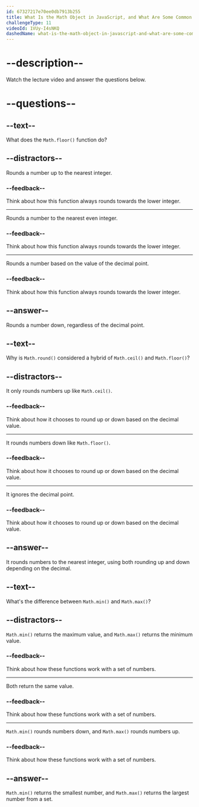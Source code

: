 ```yaml
---
id: 67327217e70ee0db7913b255
title: What Is the Math Object in JavaScript, and What Are Some Common Methods?
challengeType: 11
videoId: 1VUy-I4sNKQ
dashedName: what-is-the-math-object-in-javascript-and-what-are-some-common-methods
---
```


# --description--

Watch the lecture video and answer the questions below.

# --questions--

## --text--

What does the `Math.floor()` function do?

## --distractors--

Rounds a number up to the nearest integer.

### --feedback--

Think about how this function always rounds towards the lower integer.

---

Rounds a number to the nearest even integer.

### --feedback--

Think about how this function always rounds towards the lower integer.

---

Rounds a number based on the value of the decimal point.

### --feedback--

Think about how this function always rounds towards the lower integer.

## --answer--

Rounds a number down, regardless of the decimal point.

## --text--

Why is `Math.round()` considered a hybrid of `Math.ceil()` and `Math.floor()`?

## --distractors--

It only rounds numbers up like `Math.ceil()`.

### --feedback--

Think about how it chooses to round up or down based on the decimal value.

---

It rounds numbers down like `Math.floor()`.

### --feedback--

Think about how it chooses to round up or down based on the decimal value.

---

It ignores the decimal point.

### --feedback--

Think about how it chooses to round up or down based on the decimal value.

## --answer--

It rounds numbers to the nearest integer, using both rounding up and down depending on the decimal.

## --text--

What's the difference between `Math.min()` and `Math.max()`?

## --distractors--

`Math.min()` returns the maximum value, and `Math.max()` returns the minimum value.

### --feedback--

Think about how these functions work with a set of numbers.

---

Both return the same value.

### --feedback--

Think about how these functions work with a set of numbers.

---

`Math.min()` rounds numbers down, and `Math.max()` rounds numbers up.

### --feedback--

Think about how these functions work with a set of numbers.

## --answer--

`Math.min()` returns the smallest number, and `Math.max()` returns the largest number from a set.

